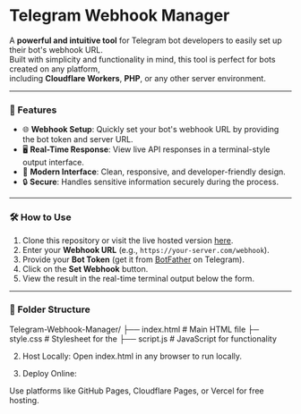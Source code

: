 # Telegram Webhook Manager

A **powerful and intuitive tool** for Telegram bot developers to easily set up their bot's webhook URL.  
Built with simplicity and functionality in mind, this tool is perfect for bots created on any platform,  
including **Cloudflare Workers**, **PHP**, or any other server environment.

---

### 🚀 Features

- 🌐 **Webhook Setup**: Quickly set your bot's webhook URL by providing the bot token and server URL.  
- 🖥 **Real-Time Response**: View live API responses in a terminal-style output interface.  
- 🎨 **Modern Interface**: Clean, responsive, and developer-friendly design.  
- 🔒 **Secure**: Handles sensitive information securely during the process.  

---

### 🛠 How to Use

1. Clone this repository or visit the live hosted version [here](https://set-webhook.pages.dev).  
2. Enter your **Webhook URL** (e.g., `https://your-server.com/webhook`).  
3. Provide your **Bot Token** (get it from [BotFather](https://t.me/botfather) on Telegram).  
4. Click on the **Set Webhook** button.  
5. View the result in the real-time terminal output below the form.

---

### 📂 Folder Structure
Telegram-Webhook-Manager/ 
├── index.html      # Main HTML file 
├─ style.css       # Stylesheet for the 
├── script.js       # JavaScript for functionality

2. Host Locally:
Open index.html in any browser to run locally.


3. Deploy Online:

Use platforms like GitHub Pages, Cloudflare Pages, or Vercel for free hosting.


